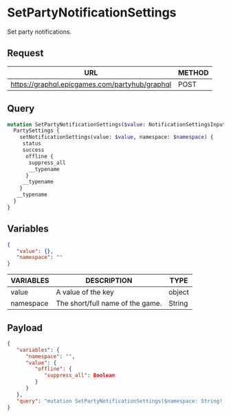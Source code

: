 # SetPartyNotificationSettings

Set party notifications.

## Request
| URL | METHOD |
| - | - |
| https://graphql.epicgames.com/partyhub/graphql | POST |

## Query
```graphql
mutation SetPartyNotificationSettings($value: NotificationSettingsInput!, $namespace: String!) {
  PartySettings {
    setNotificationSettings(value: $value, namespace: $namespace) {
     status
     success
      offline {
       suppress_all
       __typename
      }
     __typename
    }
   __typename
  }
}
```

## Variables
```json
{
   "value": {},
   "namespace": ""
}
```
| VARIABLES | DESCRIPTION | TYPE |
| - | - | - |
| value | A value of the key | object |
| namespace | The short/full name of the game. | String |

## Payload
```json
{
   "variables": {
      "namespace": "",
      "value": {
         "offline": {
            "suppress_all": Boolean
         }
      }
   },
   "query": "mutation SetPartyNotificationSettings($namespace: String!, $value: NotificationSettingsInput!) { PartySettings { __typename setNotificationSettings(namespace: $namespace, value: $value) { __typename offline { __typename suppress_all } success status } } }"
}
```